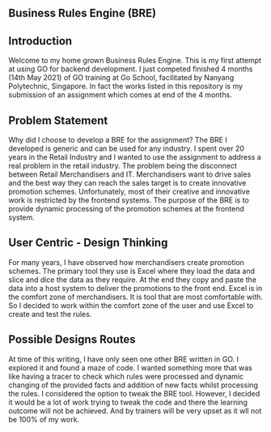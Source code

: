 Business Rules Engine (BRE)
---------------------------

Introduction
------------
Welcome to my home grown Business Rules Engine. This is my first attempt at using GO for backend development. I just competed finished 4 months (14th May 2021)  of GO training at Go School, facilitated by Nanyang Polytechnic, Singapore. In fact the works listed in this repository is my submission of an assignment which comes at end of the 4 months.

Problem Statement
-----------------
Why did I choose to develop a BRE for the assignment? The BRE I developed is generic and can be used for any industry. I spent over 20 years in the Retail Industry and I wanted to use the assignment to address a real problem in the retail industry. The problem being the disconnect between Retail Merchandisers and IT. 
Merchandisers want to drive sales and the best way they can reach the sales target is to create innovative promotion schemes. Unfortunately, most of their creative and innovative work is restricted by the frontend systems. The purpose of the BRE is to provide dynamic processing of the promotion schemes at the frontend system.

User Centric - Design Thinking
------------------------------
For many years, I have observed how merchandisers create promotion schemes. The primary tool they use is Excel where they load the data and slice and dice the data as they require. At the end they copy and paste the data into a host system to deliver the promotions to the front end. 
Excel is in the comfort zone of merchandisers. It is tool that are most comfortable with. So I decided to work within the comfort zone of the user and use Excel to create and test the rules.

Possible Designs Routes
-----------------------
At time of this writing, I have only seen one other BRE written in GO. I explored it and found a maze of code. I wanted something more that was like having a tracer to check which rules were processed and dynamic changing of the provided facts and addition of new facts whilst processing the rules. I considered the option to tweak the BRE tool.  However, I decided it would be a lot of work trying to tweak the code and there the learning outcome will not be achieved. And by trainers will be very upset as it wll not be 100% of my work.



 

